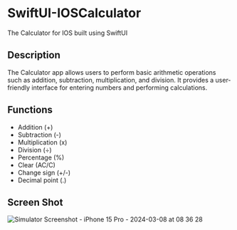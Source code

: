 # SwiftUI-IOSCalculator
The Calculator for IOS built using SwiftUI

## Description
The Calculator app allows users to perform basic arithmetic operations such as addition, subtraction, multiplication, and division. It provides a user-friendly interface for entering numbers and performing calculations.

## Functions
- Addition (+)
- Subtraction (-)
- Multiplication (x)
- Division (÷)
- Percentage (%)
- Clear (AC/C)
- Change sign (+/-)
- Decimal point (.)


## Screen Shot

![Simulator Screenshot - iPhone 15 Pro - 2024-03-08 at 08 36 28](https://github.com/thinknotes/SwiftUI-IOSCalculator/assets/138826450/d827d394-0f39-477b-afae-29c014a26c92)
